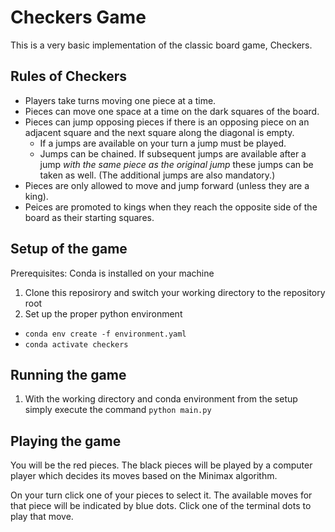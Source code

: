 # Checkers Game

This is a very basic implementation of the classic board game, Checkers.

## Rules of Checkers
- Players take turns moving one piece at a time.
- Pieces can move one space at a time on the dark squares of the board.
- Pieces can jump opposing pieces if there is an opposing piece on an adjacent square and the next square along the diagonal is empty.
    - If a jumps are available on your turn a jump must be played.
    - Jumps can be chained. If subsequent jumps are available after a jump _with the same piece as the original jump_ these jumps can be taken as well. (The additional jumps are also mandatory.)
- Pieces are only allowed to move and jump forward (unless they are a king).
- Peices are promoted to kings when they reach the opposite side of the board as their starting squares.

## Setup of the game

Prerequisites: Conda is installed on your machine

1. Clone this reposirory and switch your working directory to the repository root
2. Set up the proper python environment
  - `conda env create -f environment.yaml`
  - `conda activate checkers`

## Running the game
1. With the working directory and conda environment from the setup simply execute the command `python main.py`

## Playing the game

You will be the red pieces. The black pieces will be played by a computer player which decides its moves based on the Minimax algorithm.

On your turn click one of your pieces to select it. The available moves for that piece will be indicated by blue dots. Click one of the terminal dots to play that move.